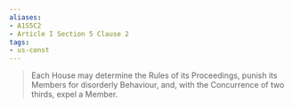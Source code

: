 ```yaml
---
aliases: 
- A1S5C2
- Article I Section 5 Clause 2
tags: 
- us-const
---
```

> Each House may determine the Rules of its Proceedings, punish its Members for disorderly Behaviour, and, with the Concurrence of two thirds, expel a Member.

